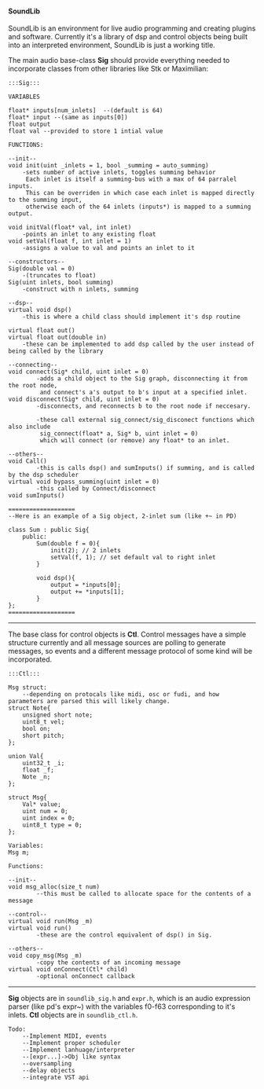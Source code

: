 #### SoundLib

SoundLib is an environment for live audio programming and creating plugins and software. Currently it's a library of dsp and control objects being built into an interpreted environment, SoundLib is just a working title. 

The main audio base-class **Sig** should provide everything needed to incorporate classes from other libraries like Stk or Maximilian:
```
:::Sig:::

VARIABLES

float* inputs[num_inlets]  --(default is 64)
float* input --(same as inputs[0])
float output
float val --provided to store 1 intial value

FUNCTIONS:

--init--
void init(uint _inlets = 1, bool _summing = auto_summing)
    -sets number of active inlets, toggles summing behavior
     Each inlet is itself a summing-bus with a max of 64 parralel inputs. 
     This can be overriden in which case each inlet is mapped directly to the summing input, 
     otherwise each of the 64 inlets (inputs*) is mapped to a summing output.

void initVal(float* val, int inlet)
    -points an inlet to any existing float
void setVal(float f, int inlet = 1)
    -assigns a value to val and points an inlet to it

--constructors--
Sig(double val = 0) 
    -(truncates to float)
Sig(uint inlets, bool summing) 
    -construct with n inlets, summing

--dsp--
virtual void dsp()
    -this is where a child class should implement it's dsp routine

virtual float out()
virtual float out(double in)
    -these can be implemented to add dsp called by the user instead of being called by the library
    
--connecting--
void connect(Sig* child, uint inlet = 0) 
        -adds a child object to the Sig graph, disconnecting it from the root node, 
         and connect's a's output to b's input at a specified inlet.
void disconnect(Sig* child, uint inlet = 0) 
        -disconnects, and reconnects b to the root node if neccesary.
        
        -these call external sig_connect/sig_disconect functions which also include 
         sig_connect(float* a, Sig* b, uint inlet = 0)
         which will connect (or remove) any float* to an inlet. 

--others--
void Call()
        -this is calls dsp() and sumInputs() if summing, and is called by the dsp scheduler
virtual void bypass_summing(uint inlet = 0)
        -this called by Connect/disconnect
void sumInputs()

===================
--Here is an example of a Sig object, 2-inlet sum (like +~ in PD)

class Sum : public Sig{
    public:
        Sum(double f = 0){
            init(2); // 2 inlets
            setVal(f, 1); // set default val to right inlet
        }
        
        void dsp(){ 
            output = *inputs[0];
            output += *inputs[1];
        }
};
===================
```
---
The base class for control objects is **Ctl**. Control messages have a simple structure currently and all message sources are polling to generate messages, so events and a different message protocol of some kind will be incorporated. 

```
:::Ctl:::

Msg struct:
    --depending on protocals like midi, osc or fudi, and how parameters are parsed this will likely change.
struct Note{
    unsigned short note;
    uint8_t vel; 
    bool on; 
    short pitch; 
};

union Val{
    uint32_t _i;
    float _f; 
    Note _n;
};

struct Msg{
    Val* value;
    uint num = 0;
    uint index = 0;
    uint8_t type = 0;
};

Variables:
Msg m;

Functions:

--init--
void msg_alloc(size_t num)
        --this must be called to allocate space for the contents of a message

--control--
virtual void run(Msg _m) 
virtual void run()
        -these are the control equivalent of dsp() in Sig.
        
--others--
void copy_msg(Msg _m)
        -copy the contents of an incoming message
virtual void onConnect(Ctl* child)
        -optional onConnect callback
```
---
**Sig** objects are in ```soundlib_sig.h``` and ```expr.h```, which is an audio expression parser (like pd's expr~) with the variables f0-f63 corresponding to it's inlets. **Ctl** objects are in ```soundlib_ctl.h```.

```
Todo:
    --Implement MIDI, events
    --Implement proper scheduler
    --Implement lanhuage/interpreter 
    --[expr...]->Obj like syntax
    --oversampling
    --delay objects
    --integrate VST api
```
   